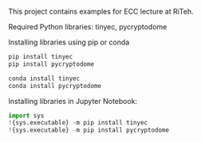 This project contains examples for ECC lecture at RiTeh.

Required Python libraries: tinyec, pycryptodome

Installing libraries using pip or conda
``` python
pip install tinyec
pip install pycryptodome
```
``` python
conda install tinyec
conda install pycryptodome
```
Installing libraries in Jupyter Notebook:
``` python
import sys
!{sys.executable} -m pip install tinyec
!{sys.executable} -m pip install pycryptodome
```
